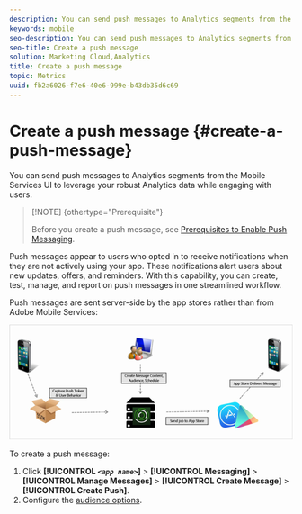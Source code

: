 ```yaml
---
description: You can send push messages to Analytics segments from the Mobile Services UI to leverage your robust Analytics data while engaging with users.
keywords: mobile
seo-description: You can send push messages to Analytics segments from the Mobile Services UI to leverage your robust Analytics data while engaging with users.
seo-title: Create a push message
solution: Marketing Cloud,Analytics
title: Create a push message
topic: Metrics
uuid: fb2a6026-f7e6-40e6-999e-b43db35d6c69
---
```


# Create a push message {#create-a-push-message}

You can send push messages to Analytics segments from the Mobile Services UI to leverage your robust Analytics data while engaging with users.

>[!NOTE] {othertype="Prerequisite"}
>
>Before you create a push message, see [Prerequisites to Enable Push Messaging](../../c-manage-app-settings/c-mob-confg-app/configure-push-messaging/prerequisites-push-messaging.md#concept_28A61FEE3C7F48F1866BD1995EC43ACE).

Push messages appear to users who opted in to receive notifications when they are not actively using your app. These notifications alert users about new updates, offers, and reminders. With this capability, you can create, test, manage, and report on push messages in one streamlined workflow.

Push messages are sent server-side by the app stores rather than from Adobe Mobile Services:

![](assets/push_message_diagram.png)

To create a push message: 

1. Click **[!UICONTROL *`<app name>`*]** > **[!UICONTROL Messaging]** > **[!UICONTROL Manage Messages]** > **[!UICONTROL Create Message]** > **[!UICONTROL Create Push]**.
1. Configure the [audience options](../../in-app-messaging/t-create-push-message/c-audience-push-message.md#concept_2A4EFA42181B41A98477C0E9164E017E).
